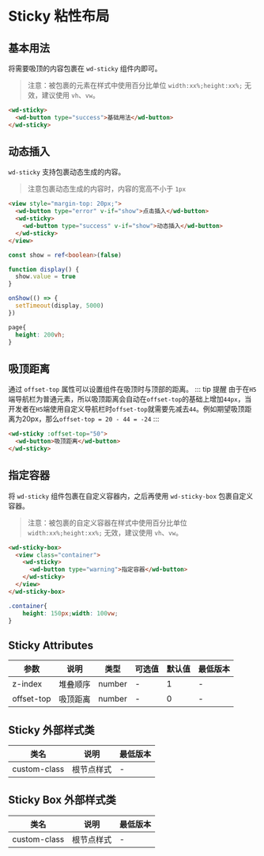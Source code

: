 #  Sticky 粘性布局


## 基本用法

将需要吸顶的内容包裹在 `wd-sticky` 组件内即可。

> 注意：被包裹的元素在样式中使用百分比单位 `width:xx%;height:xx%;` 无效，建议使用 `vh`、`vw`。

```html
<wd-sticky>
  <wd-button type="success">基础用法</wd-button>
</wd-sticky>
```

## 动态插入

`wd-sticky` 支持包裹动态生成的内容。

> 注意包裹动态生成的内容时，内容的宽高不小于 `1px`

```html
<view style="margin-top: 20px;">
  <wd-button type="error" v-if="show">点击插入</wd-button>
  <wd-sticky>
    <wd-button type="success" v-if="show">动态插入</wd-button>
  </wd-sticky>
</view>
```

```typescript
const show = ref<boolean>(false)

function display() {
  show.value = true
}

onShow(() => {
  setTimeout(display, 5000)
})

```

```scss
page{
  height: 200vh;
}
```


## 吸顶距离

通过 `offset-top` 属性可以设置组件在吸顶时与顶部的距离。
::: tip 提醒
由于在`H5`端导航栏为普通元素，所以吸顶距离会自动在`offset-top`的基础上增加`44px`，当开发者在`H5`端使用自定义导航栏时`offset-top`就需要先减去`44`。例如期望吸顶距离为20px，那么`offset-top = 20 - 44 = -24`
:::

```html
<wd-sticky :offset-top="50">
  <wd-button>吸顶距离</wd-button>
</wd-sticky>
```

## 指定容器

将 `wd-sticky` 组件包裹在自定义容器内，之后再使用 `wd-sticky-box` 包裹自定义容器。

> 注意：被包裹的自定义容器在样式中使用百分比单位 `width:xx%;height:xx%;` 无效，建议使用 `vh`、`vw`。


```html
<wd-sticky-box>
  <view class="container">
    <wd-sticky>
      <wd-button type="warning">指定容器</wd-button>
    </wd-sticky>
  </view>
</wd-sticky-box>
```

```scss
.container{
    height: 150px;width: 100vw;
}
```

## Sticky Attributes

| 参数 | 说明 | 类型 | 可选值 | 默认值 | 最低版本 |
|-----|------|-----|-------|-------|--------|
| z-index | 堆叠顺序 | number | - | 1 | - |
| offset-top | 吸顶距离 | number | - | 0 | - |

## Sticky 外部样式类

| 类名 | 说明 | 最低版本 |
|-----|------|--------|
| custom-class | 根节点样式 | - |

## Sticky Box 外部样式类

| 类名 | 说明 | 最低版本 |
|-----|------|--------|
| custom-class | 根节点样式 | - |